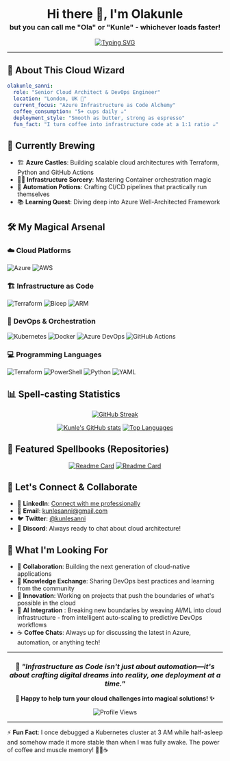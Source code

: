 <div align="center">
  <h1 style="margin-bottom: 0;">Hi there 👋, I'm Olakunle</h1>
  <h3 style="margin-top: 4px;">but you can call me <strong>"Ola"</strong> or <strong>"Kunle"</strong> - whichever loads faster!</h3>
</div>

<div align="center">

[![Typing SVG](https://readme-typing-svg.herokuapp.com?font=Fira+Code&size=22&duration=3000&pause=1000&color=2F81F7&center=true&vCenter=true&width=600&lines=Cloud+Architect+%7C+Azure+Specialist;DevOps+Engineer+%7C+Infrastructure+Wizard;Building+cloud+castles+with+code;Turning+coffee+into+infrastructure+since+2017)](https://git.io/typing-svg)

</div>

---

## 🏰 **About This Cloud Wizard**

```yaml
olakunle_sanni:
  role: "Senior Cloud Architect & DevOps Engineer"
  location: "London, UK 🌲"
  current_focus: "Azure Infrastructure as Code Alchemy"
  coffee_consumption: "5+ cups daily ☕"
  deployment_style: "Smooth as butter, strong as espresso"
  fun_fact: "I turn coffee into infrastructure code at a 1:1 ratio ☕"
```

## 🔭 **Currently Brewing**

- 🏗️ **Azure Castles**: Building scalable cloud architectures with Terraform, Python and GitHub Actions
- 🧙‍♂️ **Infrastructure Sorcery**: Mastering Container orchestration magic
- 🤖 **Automation Potions**: Crafting CI/CD pipelines that practically run themselves
- 📚 **Learning Quest**: Diving deep into Azure Well-Architected Framework

## 🛠️ **My Magical Arsenal**

### ☁️ **Cloud Platforms**

![Azure](https://img.shields.io/badge/Azure-0078D4?style=for-the-badge&logo=microsoft-azure&logoColor=white)
![AWS](https://img.shields.io/badge/AWS-FF9900?style=for-the-badge&logo=amazon-aws&logoColor=white)

### 🏗️ **Infrastructure as Code**

![Terraform](https://img.shields.io/badge/Terraform-623CE4?style=for-the-badge&logo=terraform&logoColor=white)
![Bicep](https://img.shields.io/badge/Bicep-0078D4?style=for-the-badge&logo=microsoft-azure&logoColor=white)
![ARM](https://img.shields.io/badge/ARM_Templates-0078D4?style=for-the-badge&logo=microsoft-azure&logoColor=white)

### 🚀 **DevOps & Orchestration**

![Kubernetes](https://img.shields.io/badge/Kubernetes-326CE5?style=for-the-badge&logo=kubernetes&logoColor=white)
![Docker](https://img.shields.io/badge/Docker-2496ED?style=for-the-badge&logo=docker&logoColor=white)
![Azure DevOps](https://img.shields.io/badge/Azure_DevOps-0078D7?style=for-the-badge&logo=azure-devops&logoColor=white)
![GitHub Actions](https://img.shields.io/badge/GitHub_Actions-2088FF?style=for-the-badge&logo=github-actions&logoColor=white)

### 💻 **Programming Languages**

![Terraform](https://img.shields.io/badge/Terraform-623CE4?style=for-the-badge&logo=terraform&logoColor=white)
![PowerShell](https://img.shields.io/badge/PowerShell-5391FE?style=for-the-badge&logo=powershell&logoColor=white)
![Python](https://img.shields.io/badge/Python-3776AB?style=for-the-badge&logo=python&logoColor=white)
![YAML](https://img.shields.io/badge/YAML-CB171E?style=for-the-badge&logo=yaml&logoColor=white)

## 📊 **Spell-casting Statistics**

<div align="center">

[![GitHub Streak](https://github-readme-streak-stats.herokuapp.com/?user=kunlesanni&theme=tokyonight-duo&hide_border=true&stroke=0000&background=0D1117&ring=5BCDEC&fire=5BCDEC&currStreakNum=FFFFFF&sideNums=FFFFFF&currStreakLabel=5BCDEC&sideLabels=5BCDEC&dates=FFFFFF)](https://git.io/streak-stats)

</div>

<div align="center">

[![Kunle's GitHub stats](https://github-readme-stats.vercel.app/api?username=kunlesanni&show_icons=true&theme=tokyonight&hide_border=true&bg_color=0D1117&title_color=5BCDEC&icon_color=5BCDEC&text_color=FFFFFF)](https://github.com/anuraghazra/github-readme-stats)
[![Top Languages](https://github-readme-stats.vercel.app/api/top-langs/?username=kunlesanni&layout=compact&theme=tokyonight&hide_border=true&bg_color=0D1117&title_color=5BCDEC&text_color=FFFFFF&hide=html,css)](https://github.com/anuraghazra/github-readme-stats)

</div>

## 🌟 **Featured Spellbooks (Repositories)**

<div align="center">

[![Readme Card](https://github-readme-stats.vercel.app/api/pin/?username=kunlesanni&repo=azure-quickstart-templates&theme=tokyonight&hide_border=true&bg_color=0D1117)](https://github.com/kunlesanni/azure-quickstart-templates)
[![Readme Card](https://github-readme-stats.vercel.app/api/pin/?username=kunlesanni&repo=terraform-azure-modules&theme=tokyonight&hide_border=true&bg_color=0D1117)](https://github.com/kunlesanni/terraform-azure-modules)

</div>

## 🤝 **Let's Connect & Collaborate**

- 💼 **LinkedIn**: [Connect with me professionally](https://linkedin.com/in/osanni)
- 📧 **Email**: [kunlesanni@gmail.com](mailto:kunlesanni@gmail.com)
- 🐦 **Twitter**: [@kunlesanni](https://twitter.com/kunlesanni)
- 💬 **Discord**: Always ready to chat about cloud architecture!

## 🎯 **What I'm Looking For**

- 🤝 **Collaboration**: Building the next generation of cloud-native applications
- 🧠 **Knowledge Exchange**: Sharing DevOps best practices and learning from the community
- 🚀 **Innovation**: Working on projects that push the boundaries of what's possible in the cloud
- 🤖  **AI Integration** : Breaking new boundaries by weaving AI/ML into cloud infrastructure - from intelligent auto-scaling to predictive DevOps workflows
- ☕ **Coffee Chats**: Always up for discussing the latest in Azure, automation, or anything tech!

---

<div align="center">

### 💫 *"Infrastructure as Code isn't just about automation—it's about crafting digital dreams into reality, one deployment at a time."*

**🎩 Happy to help turn your cloud challenges into magical solutions! ✨**

![Profile Views](https://komarev.com/ghpvc/?username=kunlesanni&color=5BCDEC&style=flat-square&label=Profile+Visitors)

</div>

---

⚡ **Fun Fact**: I once debugged a Kubernetes cluster at 3 AM while half-asleep and somehow made it more stable than when I was fully awake. The power of coffee and muscle memory! 🧙‍♂️☕
